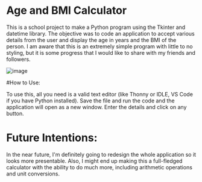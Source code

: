 # Age and BMI Calculator

This is a school project to make a Python program using the Tkinter and datetime library. The objective was to code an application to accept various details from the user and display the age in years and the BMI of the person. I am aware that this is an extremely simple program with little to no styling, but it is some progress that I would like to share with my friends and followers.

![image](https://user-images.githubusercontent.com/76612865/190867997-eaefce36-ff5c-4fcd-ac26-f50a72ddac07.png)


#How to Use:

To use this, all you need is a valid text editor (like Thonny or IDLE, VS Code if you have Python installed). Save the file and run the code and the application will open as a new window. Enter the details and click on any button.

# Future Intentions:

In the near future, I'm definitely going to redesign the whole application so it looks more presentable. Also, I might end up making this a full-fledged calculator with the ability to do much more, including arithmetic operations and unit conversions. 
